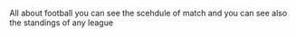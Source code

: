 All about football you can see the scehdule of match and you can see also the standings of any league
